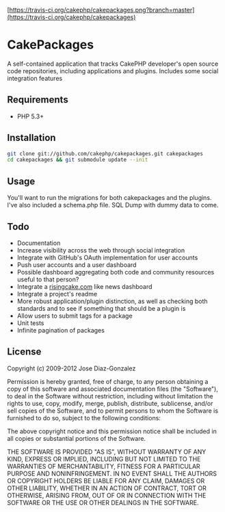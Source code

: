 [https://travis-ci.org/cakephp/cakepackages.png?branch=master](https://travis-ci.org/cakephp/cakepackages)

# CakePackages

A self-contained application that tracks CakePHP developer's open source code repositories, including applications and plugins. Includes some social integration features

##  Requirements

- PHP 5.3+

## Installation

```bash
git clone git://github.com/cakephp/cakepackages.git cakepackages
cd cakepackages && git submodule update --init
```

## Usage

You'll want to run the migrations for both cakepackages and the plugins. I've also included a schema.php file. SQL Dump with dummy data to come.

## Todo

- Documentation
- Increase visibility across the web through social integration
- Integrate with GitHub's OAuth implementation for user accounts
- Push user accounts and a user dashboard
- Possible dashboard aggregating both code and community resources useful to that person?
- Integrate a [risingcake.com](risingcake.com) like news dashboard
- Integrate a project's readme
- More robust application/plugin distinction, as well as checking both standards and to see if something that should be a plugin is
- Allow users to submit tags for a package
- Unit tests
- Infinite pagination of packages

## License

Copyright (c) 2009-2012 Jose Diaz-Gonzalez

Permission is hereby granted, free of charge, to any person obtaining a copy
of this software and associated documentation files (the "Software"), to deal
in the Software without restriction, including without limitation the rights
to use, copy, modify, merge, publish, distribute, sublicense, and/or sell
copies of the Software, and to permit persons to whom the Software is
furnished to do so, subject to the following conditions:

The above copyright notice and this permission notice shall be included in
all copies or substantial portions of the Software.

THE SOFTWARE IS PROVIDED "AS IS", WITHOUT WARRANTY OF ANY KIND, EXPRESS OR
IMPLIED, INCLUDING BUT NOT LIMITED TO THE WARRANTIES OF MERCHANTABILITY,
FITNESS FOR A PARTICULAR PURPOSE AND NONINFRINGEMENT. IN NO EVENT SHALL THE
AUTHORS OR COPYRIGHT HOLDERS BE LIABLE FOR ANY CLAIM, DAMAGES OR OTHER
LIABILITY, WHETHER IN AN ACTION OF CONTRACT, TORT OR OTHERWISE, ARISING FROM,
OUT OF OR IN CONNECTION WITH THE SOFTWARE OR THE USE OR OTHER DEALINGS IN
THE SOFTWARE.
